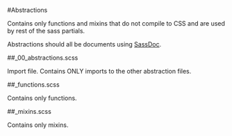 #Abstractions

Contains only functions and mixins that do not compile to CSS and are used by 
rest of the sass partials.

Abstractions should all be documents using [SassDoc](http://sassdoc.com/).

##_00_abstractions.scss

Import file. Contains ONLY imports to the other abstraction files.

##_functions.scss

Contains only functions.

##_mixins.scss

Contains only mixins.
